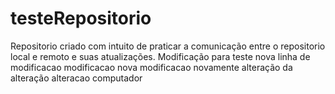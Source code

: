 # testeRepositorio
Repositorio criado com intuito de praticar a comunicação entre o repositorio local e remoto e suas atualizações.
Modificação para teste
nova linha de modificacao
modificacao nova
modificacao novamente
alteração da alteração
alteracao computador